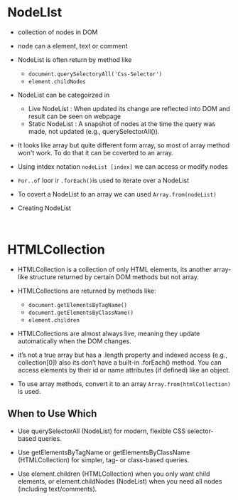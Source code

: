# NodeLIst
- collection of nodes in DOM

- node can a element, text or comment

- NodeList is often return by method like 
    - `document.querySelectoryAll('Css-Selector')`
    -  `element.childNodes`

- NodeList can be categoirzed in
    - Live NodeList : When updated its change are reflected into DOM and result can be seen on webpage
    - Static NodeList : A snapshot of nodes at the time the query was made, not updated (e.g., querySelectorAll()).

- It looks like array but quite different form array, so most of array method won't work. To do that it can be coverted to an array.

- Using intdex notation `nodeList [index]` we can access or modify nodes

- `For..of` loor ir `.forEach()`is used to iterate over a NodeList

- To covert a NodeList to an array we can used `Array.from(nodeList)`

- Creating NodeList 

    ```javascript
        
    ```

# HTMLCollection

- HTMLCollection is a collection of only HTML elements, its another array-like structure returned by certain DOM methods but not array.

- HTMLCollections are returned by methods like:
    - `document.getElementsByTagName()`
    - `document.getElementsByClassName()`
    - `element.children`

- HTMLCollections are almost always live, meaning they update automatically when the DOM changes.

- it’s not a true array but has a .length property and indexed access (e.g., collection[0]) also its don’t have a built-in .forEach() method. You can access elements by their id or name attributes (if defined) like an object.

- To use array methods, convert it to an array `Array.from(htmlCollection)` is used.

## When to Use Which

- Use querySelectorAll (NodeList) for modern, flexible CSS selector-based queries.

- Use getElementsByTagName or getElementsByClassName (HTMLCollection) for simpler, tag- or class-based queries.

- Use element.children (HTMLCollection) when you only want child elements, or element.childNodes (NodeList) when you need all nodes (including text/comments).



